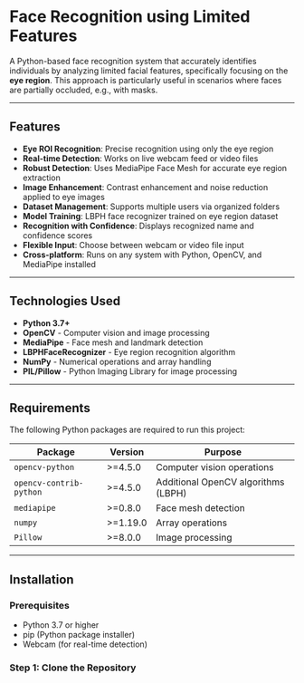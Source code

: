 # Face Recognition using Limited Features

A Python-based face recognition system that accurately identifies individuals by analyzing limited facial features, specifically focusing on the **eye region**. This approach is particularly useful in scenarios where faces are partially occluded, e.g., with masks.

---

## Features

- **Eye ROI Recognition**: Precise recognition using only the eye region
- **Real-time Detection**: Works on live webcam feed or video files
- **Robust Detection**: Uses MediaPipe Face Mesh for accurate eye region extraction
- **Image Enhancement**: Contrast enhancement and noise reduction applied to eye images
- **Dataset Management**: Supports multiple users via organized folders
- **Model Training**: LBPH face recognizer trained on eye region dataset
- **Recognition with Confidence**: Displays recognized name and confidence scores
- **Flexible Input**: Choose between webcam or video file input
- **Cross-platform**: Runs on any system with Python, OpenCV, and MediaPipe installed

---

## Technologies Used

- **Python 3.7+**
- **OpenCV** - Computer vision and image processing
- **MediaPipe** - Face mesh and landmark detection
- **LBPHFaceRecognizer** - Eye region recognition algorithm
- **NumPy** - Numerical operations and array handling
- **PIL/Pillow** - Python Imaging Library for image processing

---

## Requirements

The following Python packages are required to run this project:

| Package | Version | Purpose |
|---------|---------|---------|
| `opencv-python` | >=4.5.0 | Computer vision operations |
| `opencv-contrib-python` | >=4.5.0 | Additional OpenCV algorithms (LBPH) |
| `mediapipe` | >=0.8.0 | Face mesh detection |
| `numpy` | >=1.19.0 | Array operations |
| `Pillow` | >=8.0.0 | Image processing |

---

## Installation

### Prerequisites
- Python 3.7 or higher
- pip (Python package installer)
- Webcam (for real-time detection)

### Step 1: Clone the Repository
